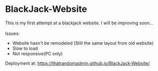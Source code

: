 # BlackJack-Website
This is my first attempt at a blackjack website.
I will be improving soon...	<br /><br />
Issues:
* Website hasn't be remodeled (Still the same layout from old website)
* Slow to load
* Not responsive(PC only)

Deployment at: https://thatrandomadmin.github.io/BlackJack-Website/

